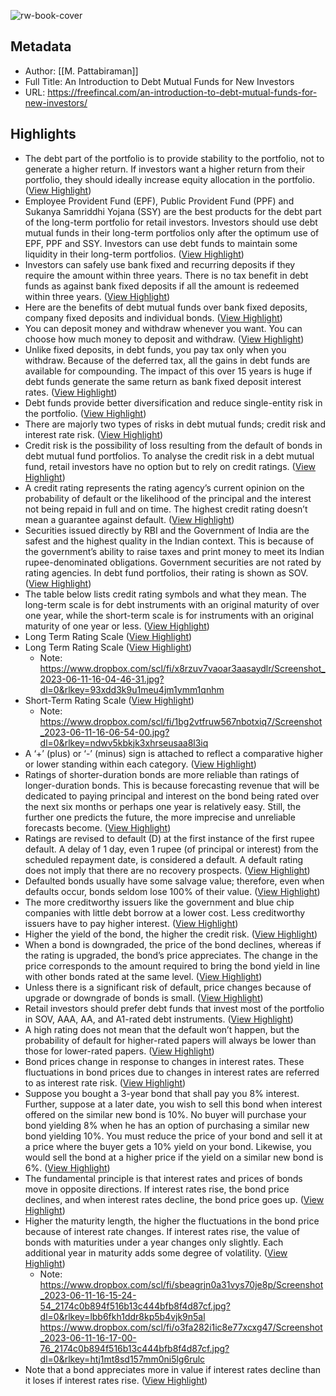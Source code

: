 ![rw-book-cover](https://freefincal.com/wp-content/uploads/2021/10/cropped-Freefincal-favicon-32x32.jpg)

## Metadata
- Author: [[M. Pattabiraman]]
- Full Title: An Introduction to Debt Mutual Funds for New Investors
- URL: https://freefincal.com/an-introduction-to-debt-mutual-funds-for-new-investors/

## Highlights
- The debt part of the portfolio is to provide stability to the portfolio, not to generate a higher return. If investors want a higher return from their portfolio, they should ideally increase equity allocation in the portfolio. ([View Highlight](https://read.readwise.io/read/01h2mzte48t51trgbww7wy4jqs))
- Employee Provident Fund (EPF), Public Provident Fund (PPF) and Sukanya Samriddhi Yojana (SSY) are the best products for the debt part of the long-term portfolio for retail investors. 
  Investors should use debt mutual funds in their long-term portfolios only after the optimum use of EPF, PPF and SSY. Investors can use debt funds to maintain some liquidity in their long-term portfolios. ([View Highlight](https://read.readwise.io/read/01h2mzvm8hgtfvwjnfzyv5hjkp))
- Investors can safely use bank fixed and recurring deposits if they require the amount within three years. There is no tax benefit in debt funds as against bank fixed deposits if all the amount is redeemed within three years. ([View Highlight](https://read.readwise.io/read/01h2mzwn5kssjjc22y1jvq0ypa))
- Here are the benefits of debt mutual funds over bank fixed deposits, company fixed deposits and individual bonds. ([View Highlight](https://read.readwise.io/read/01h2mzxkvsy7wc5hq0a6hw8zfa))
- You can deposit money and withdraw whenever you want. You can choose how much money to deposit and withdraw. ([View Highlight](https://read.readwise.io/read/01h2mzxmzbz9htz3js1dtaw32r))
- Unlike fixed deposits, in debt funds, you pay tax only when you withdraw. Because of the deferred tax, all the gains in debt funds are available for compounding. The impact of this over 15 years is huge if debt funds generate the same return as bank fixed deposit interest rates. ([View Highlight](https://read.readwise.io/read/01h2mzyjy28d7m6htm8qtybe8t))
- Debt funds provide better diversification and reduce single-entity risk in the portfolio. ([View Highlight](https://read.readwise.io/read/01h2mzz963dhzw5dfr9fenz1r8))
- There are majorly two types of risks in debt mutual funds; credit risk and interest rate risk. ([View Highlight](https://read.readwise.io/read/01h2mzzqna7xhvymy1k4za5qvn))
- Credit risk is the possibility of loss resulting from the default of bonds in debt mutual fund portfolios. To analyse the credit risk in a debt mutual fund, retail investors have no option but to rely on credit ratings. ([View Highlight](https://read.readwise.io/read/01h2n005j48nbr3vq8kvaswkeh))
- A credit rating represents the rating agency’s current opinion on the probability of default or the likelihood of the principal and the interest not being repaid in full and on time. The highest credit rating doesn’t mean a guarantee against default. ([View Highlight](https://read.readwise.io/read/01h2n02qwav7sygvxxag0r33q2))
- Securities issued directly by RBI and the Government of India are the safest and the highest quality in the Indian context. This is because of the government’s ability to raise taxes and print money to meet its Indian rupee-denominated obligations. Government securities are not rated by rating agencies. In debt fund portfolios, their rating is shown as SOV. ([View Highlight](https://read.readwise.io/read/01h2n035tnpr1yys5q08ztatzw))
- The table below lists credit rating symbols and what they mean. The long-term scale is for debt instruments with an original maturity of over one year, while the short-term scale is for instruments with an original maturity of one year or less. ([View Highlight](https://read.readwise.io/read/01h2n09jccahtyn2qd04j925dn))
- Long Term Rating Scale ([View Highlight](https://read.readwise.io/read/01h2n09xb0h82x58r6tzvzj217))
- Long Term Rating Scale ([View Highlight](https://read.readwise.io/read/01h2n09xqr792jtbd8jhynbv2t))
    - Note: https://www.dropbox.com/scl/fi/x8rzuv7vaoar3aasaydlr/Screenshot_2023-06-11-16-04-46-31.jpg?dl=0&rlkey=93xdd3k9u1meu4jm1ymm1qnhm
- Short-Term Rating Scale ([View Highlight](https://read.readwise.io/read/01h2n0f1rwxdvzyzhxadb8aft0))
    - Note: https://www.dropbox.com/scl/fi/1bg2vtfruw567nbotxiq7/Screenshot_2023-06-11-16-06-54-00.jpg?dl=0&rlkey=ndwv5kbkjk3xhrseusaa8l3iq
- A ‘+’ (plus) or ‘-’ (minus) sign is attached to reflect a comparative higher or lower standing within each category. ([View Highlight](https://read.readwise.io/read/01h2n0gqvjhj0xqf6hx6vxwh3k))
- Ratings of shorter-duration bonds are more reliable than ratings of longer-duration bonds. This is because forecasting revenue that will be dedicated to paying principal and interest on the bond being rated over the next six months or perhaps one year is relatively easy. Still, the further one predicts the future, the more imprecise and unreliable forecasts become. ([View Highlight](https://read.readwise.io/read/01h2n0j27zzk81jekv0943bbaz))
- Ratings are revised to default (D) at the first instance of the first rupee default. A delay of 1 day, even 1 rupee (of principal or interest) from the scheduled repayment date, is considered a default. A default rating does not imply that there are no recovery prospects. ([View Highlight](https://read.readwise.io/read/01h2n0jsasv1hegymy97p7q1t0))
- Defaulted bonds usually have some salvage value; therefore, even when defaults occur, bonds seldom lose 100% of their value. ([View Highlight](https://read.readwise.io/read/01h2n0kgzx2187jrvw9c61112r))
- The more creditworthy issuers like the government and blue chip companies with little debt borrow at a lower cost. Less creditworthy issuers have to pay higher interest. ([View Highlight](https://read.readwise.io/read/01h2n0nah1wca8fsm401wf8nh4))
- Higher the yield of the bond, the higher the credit risk. ([View Highlight](https://read.readwise.io/read/01h2n0n2bkf3r3pcsmx1ty5b5k))
- When a bond is downgraded, the price of the bond declines, whereas if the rating is upgraded, the bond’s price appreciates. The change in the price corresponds to the amount required to bring the bond yield in line with other bonds rated at the same level. ([View Highlight](https://read.readwise.io/read/01h2n0qby1kv9jvcaya8n380hd))
- Unless there is a significant risk of default, price changes because of upgrade or downgrade of bonds is small. ([View Highlight](https://read.readwise.io/read/01h2n0qjvhw2njyem8y70jnm37))
- Retail investors should prefer debt funds that invest most of the portfolio in SOV, AAA, AA, and A1-rated debt instruments. ([View Highlight](https://read.readwise.io/read/01h2n0r8ttwsxcp8qh7phmx8df))
- A high rating does not mean that the default won’t happen, but the probability of default for higher-rated papers will always be lower than those for lower-rated papers. ([View Highlight](https://read.readwise.io/read/01h2n0reqadzqqq9y0n9exjqpm))
- Bond prices change in response to changes in interest rates. These fluctuations in bond prices due to changes in interest rates are referred to as interest rate risk. ([View Highlight](https://read.readwise.io/read/01h2n0s2zzca3ssppz40f5r6aa))
- Suppose you bought a 3-year bond that shall pay you 8% interest. Further, suppose at a later date, you wish to sell this bond when interest offered on the similar new bond is 10%. No buyer will purchase your bond yielding 8% when he has an option of purchasing a similar new bond yielding 10%. You must reduce the price of your bond and sell it at a price where the buyer gets a 10% yield on your bond. Likewise, you would sell the bond at a higher price if the yield on a similar new bond is 6%. ([View Highlight](https://read.readwise.io/read/01h2n0tebgs14mgp6m27cahkjr))
- The fundamental principle is that interest rates and prices of bonds move in opposite directions. If interest rates rise, the bond price declines, and when interest rates decline, the bond price goes up. ([View Highlight](https://read.readwise.io/read/01h2n0tse1w8xgxpbr9mz6y8m2))
- Higher the maturity length, the higher the fluctuations in the bond price because of interest rate changes. If interest rates rise, the value of bonds with maturities under a year changes only slightly. Each additional year in maturity adds some degree of volatility. ([View Highlight](https://read.readwise.io/read/01h2n0vfvp7929r55y4emfh871))
    - Note: https://www.dropbox.com/scl/fi/sbeagrjn0a31vys70je8p/Screenshot_2023-06-11-16-15-24-54_2174c0b894f516b13c444bfb8f4d87cf.jpg?dl=0&rlkey=lbb6fkh1ddr8kp5b4vjk9n5al
      https://www.dropbox.com/scl/fi/o3fa282i1ic8e77xcxg47/Screenshot_2023-06-11-16-17-00-76_2174c0b894f516b13c444bfb8f4d87cf.jpg?dl=0&rlkey=htj1mt8sd157mm0ni5lg6rulc
- Note that a bond appreciates more in value if interest rates decline than it loses if interest rates rise. ([View Highlight](https://read.readwise.io/read/01h2n155kqw5cgejgntmn3m973))

